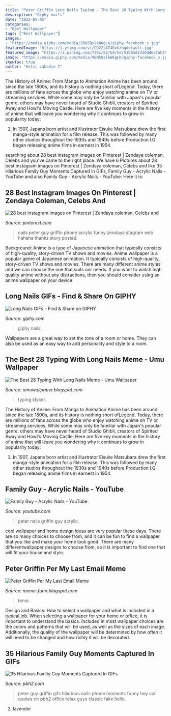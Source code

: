 ```yaml
---
title: "Peter Griffin Long Nails Typing - The Best 28 Typing With Long Nails Meme"
description: "Giphy nails"
date: "2022-05-05"
categories:
- "Best Wallpaper"
tags: ["Best Wallpaper"]
images:
- "https://media.giphy.com/media/9BN5QslkW6gLK/giphy-facebook_s.jpg"
featuredImage: "https://i.ytimg.com/vi/CD2ZtAT4KvU/hqdefault.jpg"
featured_image: "https://i.pinimg.com/736x/51/b8/5d/51b85d2430dd6afabf88a2f0c5ae667a--acrylic-nails-acrylics.jpg"
image: "https://media.giphy.com/media/9BN5QslkW6gLK/giphy-facebook_s.jpg"
ShowToc: true
author: "Kelsi Labadie I"
---
```



The History of Anime: From Manga to Animation
Anime has been around since the late 1800s, and its history is nothing short ofLegend. Today, there are millions of fans across the globe who enjoy watching anime on TV or streaming services. While some may only be familiar with Japan's popular genre, others may have never heard of Studio Ghibli, creators of Spirited Away and Howl's Moving Castle. Here are five key moments in the history of anime that will leave you wondering why it continues to grow in popularity today:
1) In 1907, Japans born artist and illustrator Eisuke Matsubara drew the first manga-style animation for a film release. This was followed by many other studios throughout the 1930s and 1940s before Production I.G began releasing anime films in earnest in 1954.

	

		
searching about 28 best instagram images on Pinterest | Zendaya coleman, Celebs and you've came to the right place. We have 6 Pictures about 28 best instagram images on Pinterest | Zendaya coleman, Celebs and like 35 Hilarious Family Guy Moments Captured In GIFs, Family Guy - Acrylic Nails - YouTube and also Family Guy - Acrylic Nails - YouTube. Here it is:
		
    
## 28 Best Instagram Images On Pinterest | Zendaya Coleman, Celebs And

<img loading=lazy src="https://i.pinimg.com/736x/51/b8/5d/51b85d2430dd6afabf88a2f0c5ae667a--acrylic-nails-acrylics.jpg" onerror="this.onerror=null;this.src='https://tse4.mm.bing.net/th?id=OIP.Fx3TqM3XIPfNBK358tPmVwHaHa&amp;pid=15.1';" alt="28 best instagram images on Pinterest | Zendaya coleman, Celebs and">

_Source: pinterest.com_

>nails peter guy griffin phone acrylic funny zendaya stagram web hahaha thanks story posted. 

	

Background: Anime is a type of Japanese animation that typically consists of high-quality, story-driven TV shows and movies.
Anime wallpaper is a popular genre of Japanese animation. It typically consists of high-quality, story-driven TV shows and movies. There are many different anime styles and we can choose the one that suits our needs. If you want to watch high quality anime without any distractions, then you should consider using an anime wallpaper on your device.

    
## Long Nails GIFs - Find &amp; Share On GIPHY

<img loading=lazy src="https://media.giphy.com/media/9BN5QslkW6gLK/giphy-facebook_s.jpg" onerror="this.onerror=null;this.src='https://tse1.mm.bing.net/th?id=OIP.f-Jh3bohoPNL_2HAXrYSJgHaEK&amp;pid=15.1';" alt="Long Nails GIFs - Find &amp; Share on GIPHY">

_Source: giphy.com_

>giphy nails. 

	

Wallpapers are a great way to set the tone of a room or home. They can also be used as an easy way to add personality and style to a room.

    
## The Best 28 Typing With Long Nails Meme - Umu Wallpaper

<img loading=lazy src="https://i0.wp.com/piximus.net/media/28190/very-long-nails-13.jpg" onerror="this.onerror=null;this.src='https://tse3.mm.bing.net/th?id=OIP.9eX-AWW7enCjDTrAyZy9NAHaFj&amp;pid=15.1';" alt="The Best 28 Typing With Long Nails Meme - Umu Wallpaper">

_Source: umuwallpaper.blogspot.com_

>typing klyker. 

	

The History of Anime: From Manga to Animation
Anime has been around since the late 1800s, and its history is nothing short ofLegend. Today, there are millions of fans across the globe who enjoy watching anime on TV or streaming services. While some may only be familiar with Japan's popular genre, others may have never heard of Studio Ghibli, creators of Spirited Away and Howl's Moving Castle. Here are five key moments in the history of anime that will leave you wondering why it continues to grow in popularity today:
1) In 1907, Japans born artist and illustrator Eisuke Matsubara drew the first manga-style animation for a film release. This was followed by many other studios throughout the 1930s and 1940s before Production I.G began releasing anime films in earnest in 1954.

    
## Family Guy - Acrylic Nails - YouTube

<img loading=lazy src="https://i.ytimg.com/vi/CD2ZtAT4KvU/hqdefault.jpg" onerror="this.onerror=null;this.src='https://tse2.mm.bing.net/th?id=OIP.I9ZBvhiZAfenMwv9x2CqGAHaFj&amp;pid=15.1';" alt="Family Guy - Acrylic Nails - YouTube">

_Source: youtube.com_

>peter nails griffin guy acrylic. 

	

cool wallpaper and home design ideas are very popular these days. There are so many choices to choose from, and it can be fun to find a wallpaper that you like and make your home look good. There are many differentwallpaper designs to choose from, so it is important to find one that will fit your house and style.

    
## Peter Griffin Per My Last Email Meme

<img loading=lazy src="https://media.tenor.com/images/96e2eadb7fd3fc7a2af48c3666cb370e/tenor.png" onerror="this.onerror=null;this.src='https://tse1.mm.bing.net/th?id=OIP.luLq23_T_Hoq9Iw2Zss3DgHaFi&amp;pid=15.1';" alt="Peter Griffin Per My Last Email Meme">

_Source: meme-fuun.blogspot.com_

>tenor. 

	

Design and Basics: How to select a wallpaper and what is included in a typical job.
When selecting a wallpaper for your home or office, it is important to understand the basics. Included in most wallpaper choices are the colors and patterns that will be used, as well as the sizes of each image. Additionally, the quality of the wallpaper will be determined by how often it will need to be changed and how richly it will be decorated.

    
## 35 Hilarious Family Guy Moments Captured In GIFs

<img loading=lazy src="http://www.pbh2.com/wordpress/wp-content/uploads/2013/11/peter-griffin.gif" onerror="this.onerror=null;this.src='https://tse4.mm.bing.net/th?id=OIP.1ETx3kJCuOVqkDFxRo1gywHaFg&amp;pid=15.1';" alt="35 Hilarious Family Guy Moments Captured In GIFs">

_Source: pbh2.com_

>peter guy griffin gifs hilarious nails phone moments funny hey call quotes oh pbh2 office relax guys classic fake hello. 

	

2. lavender 


